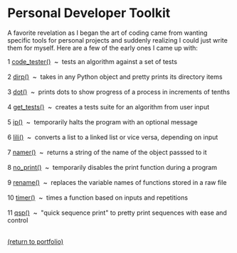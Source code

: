 # Personal Developer Toolkit

A favorite revelation as I began the art of coding came from wanting specific tools for personal projects and suddenly realizing I could just write them for myself. Here are a few of the early ones I came up with:

1 [code_tester()](/code_folder/code_tester.md)&nbsp;&nbsp;\~&nbsp;&nbsp;tests an algorithm against a set of tests<br><br>
2 [dirp()](/code_folder/dirp.md)&nbsp;&nbsp;\~&nbsp;&nbsp;takes in any Python object and pretty prints its directory items<br><br>
3 [dot()](/code_folder/dot.md)&nbsp;&nbsp;\~&nbsp;&nbsp;prints dots to show progress of a process in increments of tenths<br><br>
4 [get_tests()](/code_folder/get_tests.md)&nbsp;&nbsp;\~&nbsp;&nbsp;creates a tests suite for an algorithm from user input<br><br>
5 [ip()](/code_folder/ip.md)&nbsp;&nbsp;\~&nbsp;&nbsp;temporarily halts the program with an optional message<br><br>
6 [lili()](/code_folder/lili.md)&nbsp;&nbsp;\~&nbsp;&nbsp;converts a list to a linked list or vice versa, depending on input<br><br>
7 [namer()](/code_folder/namer.md)&nbsp;&nbsp;\~&nbsp;&nbsp;returns a string of the name of the object passsed to it<br><br>
8 [no_print()](/code_folder/no_print.md)&nbsp;&nbsp;\~&nbsp;&nbsp;temporarily disables the print function during a program<br><br>
9 [rename()](/code_folder/rename.md)&nbsp;&nbsp;\~&nbsp;&nbsp;replaces the variable names of functions stored in a raw file<br><br>
10 [timer()](/code_folder/timer.md)&nbsp;&nbsp;\~&nbsp;&nbsp;times a function based on inputs and repetitions<br><br>
11 [qsp()](/code_folder/qlp.md)&nbsp;&nbsp;\~&nbsp;&nbsp;"quick sequence print" to pretty print sequences with ease and control<br><br>


<!-- dot could become a generator object -->

<!--
01234567890123456789012345678901234567890123456789012345678901234567890123456  67
7 dot()  ~  prints dots to show progress of a process in increments of tenths
-->
<a href="https://rowcased.github.io/">(return to portfolio)</a>
